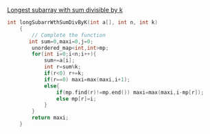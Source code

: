 <ha><a href="https://www.geeksforgeeks.org/problems/longest-subarray-with-sum-divisible-by-k1259/1">Longest subarray with sum divisible by k</a></h1>

```cpp
int longSubarrWthSumDivByK(int a[], int n, int k)
	{
	    // Complete the function
	   int sum=0,maxi=0,j=0;
        unordered_map<int,int>mp;
        for(int i=0;i<n;i++){
            sum+=a[i];
            int r=sum%k;
            if(r<0) r+=k;
            if(r==0) maxi=max(maxi,i+1);
            else{
                if(mp.find(r)!=mp.end()) maxi=max(maxi,i-mp[r]);
                else mp[r]=i;
            }
        }
        return maxi;
	}
```